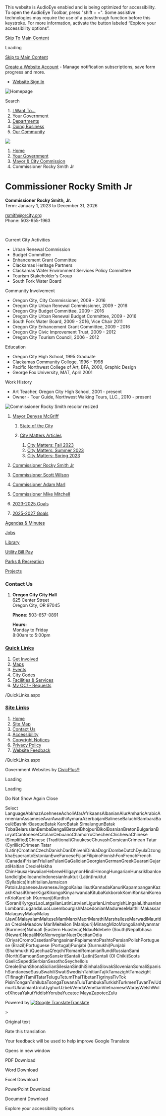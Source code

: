 This website is AudioEye enabled and is being optimized for accessibility. To open the AudioEye Toolbar, press "shift + =". Some assistive technologies may require the use of a passthrough function before this keystroke. For more information, activate the button labeled “Explore your accessibility options”.

[Skip To Main Content](https://www.orcity.org/1773/Commissioner-Rocky-Smith-Jr/)

Loading

[Skip to Main Content](https://www.orcity.org/1773/Commissioner-Rocky-Smith-Jr/)

[Create a Website Account](https://www.orcity.org/MyAccount/ProfileCreate) - Manage notification subscriptions, save form progress and more.   

- [Website Sign In](https://www.orcity.org/MyAccount)

![Homepage](https://www.orcity.org/ImageRepository/Document?documentID=64)

Search

1. [I Want To...](https://www.orcity.org/9/I-Want-To)
2. [Your Government](https://www.orcity.org/27/Your-Government)
3. [Departments](https://www.orcity.org/149/Departments)
4. [Doing Business](https://www.orcity.org/35/Doing-Business)
5. [Our Community](https://www.orcity.org/31/Our-Community)

<!--THE END-->

![](https://www.orcity.org/ImageRepository/Document?documentID=67)

1. [Home](https://www.orcity.org)
2. [Your Government](https://www.orcity.org/27/Your-Government)
3. [Mayor &amp; City Commission](https://www.orcity.org/933/Mayor-City-Commission)
4. Commissioner Rocky Smith Jr

# Commissioner Rocky Smith Jr

**Commissioner Rocky Smith, Jr.**  
Term: January 1, 2023 to December 31, 2026

[rsmith@orcity.org](mailto:rsmith@orcity.org)  
Phone: 503-655-1963

 

Current City Activities

- Urban Renewal Commission
- Budget Committee
- Enhancement Grant Committee
- Clackamas Heritage Partners
- Clackamas Water Environment Services Policy Committee
- Tourism Stakeholder's Group
- South Fork Water Board

Community Involvement

- Oregon City, City Commissioner, 2009 - 2016
- Oregon City Urban Renewal Commissioner, 2009 - 2016
- Oregon City Budget Committee, 2009 - 2016
- Oregon City Urban Renewal Budget Committee, 2009 - 2016
- South Fork Water Board, 2009 - 2016, Vice Chair 2011
- Oregon City Enhancement Grant Committee, 2009 - 2016
- Oregon City Civic Improvement Trust, 2009 - 2012
- Oregon City Tourism Council, 2006 - 2012

Education

- Oregon City High School, 1995 Graduate
- Clackamas Community College, 1996 - 1998
- Pacific Northwest College of Art, BFA, 2000, Graphic Design
- George Fox University, MAT, April 2001

Work History

- Art Teacher, Oregon City High School, 2001 - present
- Owner - Tour Guide, Northwest Walking Tours, LLC., 2010 - present

![Commissioner Rocky Smith recolor resized](https://www.orcity.org/ImageRepository/Document?documentID=11639)

1. [Mayor Denyse McGriff](https://www.orcity.org/1772/Mayor-Denyse-McGriff)
   
   1. [State of the City](https://www.orcity.org/494/State-of-the-City)
   2. [City Matters Articles](https://www.orcity.org/478/City-Matters-Articles)
      
      1. [City Matters: Fall 2023](https://www.orcity.org/1787/City-Matters-Fall-2023)
      2. [City Matters: Summer 2023](https://www.orcity.org/1788/City-Matters-Summer-2023)
      3. [City Matters: Spring 2023](https://www.orcity.org/1789/City-Matters-Spring-2023)
2. [Commissioner Rocky Smith Jr](https://www.orcity.org/1773/Commissioner-Rocky-Smith-Jr)
3. [Commissioner Scott Wilson](https://www.orcity.org/1774/Commissioner-Scott-Wilson)
4. [Commissioner Adam Marl](https://www.orcity.org/1775/Commissioner-Adam-Marl)
5. [Commissioner Mike Mitchell](https://www.orcity.org/1776/Commissioner-Mike-Mitchell)
6. [2023-2025 Goals](https://www.orcity.org/1753/2023-2025-Goals)
7. [2025-2027 Goals](https://www.orcity.org/3380/2025-2027-Goals)

[Agendas &amp; Minutes](https://www.orcity.org/1709/Agendas-and-Minutes-from-July-2020-to-Cu)

[Jobs](https://www.orcity.org/512/Application-Process)

[Library](https://www.orcity.org/159/Public-Library)

[Utility Bill Pay](https://online-billpay.com/?companyname=OREGON_CITY)

[Parks &amp; Recreation](https://www.orcity.org/158/Parks-Recreation)

[Projects](https://www.orcity.org/projects)

### Contact Us

1. **Oregon City City Hall**  
   625 Center Street  
   Oregon City, OR 97045
   
   **Phone:** 503-657-0891
   
   **Hours:**  
   Monday to Friday  
   8:00am to 5:00pm

### [Quick Links](https://www.orcity.org/QuickLinks.aspx?CID=15)

1. [Get Involved](https://www.orcity.org/521/Volunteer-with-Oregon-City)
2. [Maps](https://www.orcity.org/382/Mapping-GIS)
3. [Events](https://www.orcity.org/998/Community-Events)
4. [City Codes](https://library.municode.com/or/oregon_city/codes/municipal_code)
5. [Facilities &amp; Services](https://www.orcity.org/Facilities)
6. [My OC! - Requests](https://www.orcity.org/1174/My-OC)

/QuickLinks.aspx

### [Site Links](https://www.orcity.org/QuickLinks.aspx?CID=16)

1. [Home](https://www.orcity.org)
2. [Site Map](https://www.orcity.org/sitemap)
3. [Contact Us](https://www.orcity.org/directory.aspx)
4. [Accessibility](https://www.orcity.org/accessibility)
5. [Copyright Notices](https://www.orcity.org/copyright)
6. [Privacy Policy](https://www.orcity.org/privacy)
7. [Website Feedback](https://www.orcity.org/FormCenter/General-Forms-4/Website-Feedback-75)

/QuickLinks.aspx

Government Websites by [CivicPlus®](https://connect.civicplus.com/referral)

Loading

Loading

Do Not Show Again Close

Select LanguageAbkhazAcehneseAcholiAfarAfrikaansAlbanianAlurAmharicArabicArmenianAssameseAvarAwadhiAymaraAzerbaijaniBalineseBaluchiBambaraBaouléBashkirBasqueBatak KaroBatak SimalungunBatak TobaBelarusianBembaBengaliBetawiBhojpuriBikolBosnianBretonBulgarianBuryatCantoneseCatalanCebuanoChamorroChechenChichewaChinese (Simplified)Chinese (Traditional)ChuukeseChuvashCorsicanCrimean Tatar (Cyrillic)Crimean Tatar (Latin)CroatianCzechDanishDariDhivehiDinkaDogriDombeDutchDyulaDzongkhaEsperantoEstonianEweFaroeseFijianFilipinoFinnishFonFrenchFrench (Canada)FrisianFriulianFulaniGaGalicianGeorgianGermanGreekGuaraniGujaratiHaitian CreoleHakha ChinHausaHawaiianHebrewHiligaynonHindiHmongHungarianHunsrikIbanIcelandicIgboIlocanoIndonesianInuktut (Latin)Inuktut (Syllabics)IrishItalianJamaican PatoisJapaneseJavaneseJingpoKalaallisutKannadaKanuriKapampanganKazakhKhasiKhmerKigaKikongoKinyarwandaKitubaKokborokKomiKonkaniKoreanKrioKurdish (Kurmanji)Kurdish (Sorani)KyrgyzLaoLatgalianLatinLatvianLigurianLimburgishLingalaLithuanianLombardLugandaLuoLuxembourgishMacedonianMadureseMaithiliMakassarMalagasyMalayMalay (Jawi)MalayalamMalteseMamManxMaoriMarathiMarshalleseMarwadiMauritian CreoleMeadow MariMeiteilon (Manipuri)MinangMizoMongolianMyanmar (Burmese)Nahuatl (Eastern Huasteca)NdauNdebele (South)Nepalbhasa (Newari)NepaliNKoNorwegianNuerOccitanOdia (Oriya)OromoOssetianPangasinanPapiamentoPashtoPersianPolishPortuguese (Brazil)Portuguese (Portugal)Punjabi (Gurmukhi)Punjabi (Shahmukhi)QuechuaQʼeqchiʼRomaniRomanianRundiRussianSami (North)SamoanSangoSanskritSantali (Latin)Santali (Ol Chiki)Scots GaelicSepediSerbianSesothoSeychellois CreoleShanShonaSicilianSilesianSindhiSinhalaSlovakSlovenianSomaliSpanishSundaneseSusuSwahiliSwatiSwedishTahitianTajikTamazightTamazight (Tifinagh)TamilTatarTeluguTetumThaiTibetanTigrinyaTivTok PisinTonganTshilubaTsongaTswanaTuluTumbukaTurkishTurkmenTuvanTwiUdmurtUkrainianUrduUyghurUzbekVendaVenetianVietnameseWarayWelshWolofXhosaYakutYiddishYorubaYucatec MayaZapotecZulu

Powered by [![Google Translate](https://www.gstatic.com/images/branding/googlelogo/1x/googlelogo_color_42x16dp.png)Translate](https://translate.google.com)

&gt;

Original text

Rate this translation

Your feedback will be used to help improve Google Translate

Opens in new window

PDF Download

Word Download

Excel Download

PowerPoint Download

Document Download

Explore your accessibility options